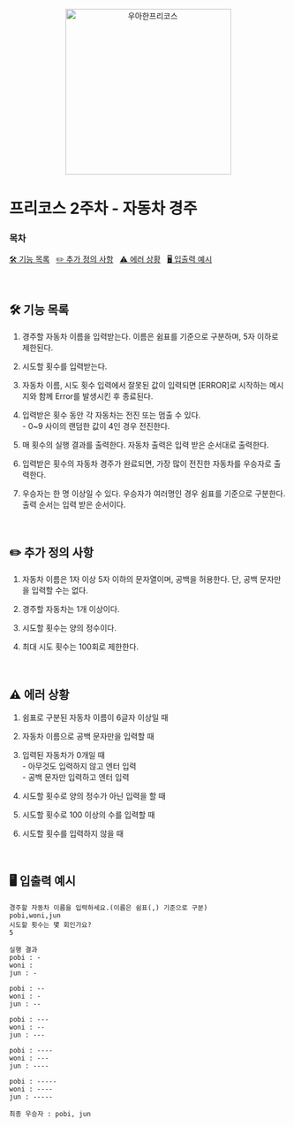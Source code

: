 <p align="center">
  <img src="https://i.ibb.co/D1CHbsB/logo-dark.png" width=300 alt="우아한프리코스"/>
</p>

# 프리코스 2주차 - 자동차 경주

### 목차

[🛠️ 기능 목록](#️-기능-목록) &nbsp;
[✏️ 추가 정의 사항](#️-추가-정의-사항) &nbsp;
[⚠️ 에러 상황](#️-에러-상황) &nbsp;
[🖥️ 입출력 예시](#️-입출력-예시)

<br/>

## 🛠️ 기능 목록

1. 경주할 자동차 이름을 입력받는다. 이름은 쉼표를 기준으로 구분하며, 5자 이하로 제한된다.

2. 시도할 횟수를 입력받는다.
3. 자동차 이름, 시도 횟수 입력에서 잘못된 값이 입력되면 [ERROR]로 시작하는 메시지와 함께 Error를 발생시킨 후 종료된다.
4. 입력받은 횟수 동안 각 자동차는 전진 또는 멈출 수 있다.<br/>- 0~9 사이의 랜덤한 값이 4인 경우 전진한다.
5. 매 횟수의 실행 결과를 출력한다. 자동차 출력은 입력 받은 순서대로 출력한다.
6. 입력받은 횟수의 자동차 경주가 완료되면, 가장 많이 전진한 자동차를 우승자로 출력한다.
7. 우승자는 한 명 이상일 수 있다. 우승자가 여러명인 경우 쉼표를 기준으로 구분한다. 출력 순서는 입력 받은 순서이다.

<br/>

## ✏️ 추가 정의 사항

1. 자동차 이름은 1자 이상 5자 이하의 문자열이며, 공백을 허용한다. 단, 공백 문자만을 입력할 수는 없다.

2. 경주할 자동차는 1개 이상이다.
3. 시도할 횟수는 양의 정수이다.
4. 최대 시도 횟수는 100회로 제한한다.

<br/>

## ⚠️ 에러 상황

1. 쉼표로 구분된 자동차 이름이 6글자 이상일 때

2. 자동차 이름으로 공백 문자만을 입력할 때
3. 입력된 자동차가 0개일 때<br/>- 아무것도 입력하지 않고 엔터 입력<br/>- 공백 문자만 입력하고 엔터 입력
4. 시도할 횟수로 양의 정수가 아닌 입력을 할 때
5. 시도할 횟수로 100 이상의 수를 입력할 때
6. 시도할 횟수를 입력하지 않을 때

<br/>

## 🖥️ 입출력 예시

```
경주할 자동차 이름을 입력하세요.(이름은 쉼표(,) 기준으로 구분)
pobi,woni,jun
시도할 횟수는 몇 회인가요?
5

실행 결과
pobi : -
woni :
jun : -

pobi : --
woni : -
jun : --

pobi : ---
woni : --
jun : ---

pobi : ----
woni : ---
jun : ----

pobi : -----
woni : ----
jun : -----

최종 우승자 : pobi, jun
```
